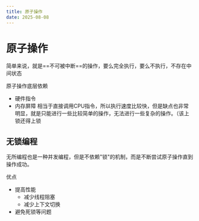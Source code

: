 ```yaml
---
title: 原子操作
date: 2025-08-08
---
```

# 原子操作

简单来说，就是==不可被中断==的操作，要么完全执行，要么不执行，不存在中间状态

原子操作底层依赖
- 硬件指令
- 内存屏障
相当于直接调用CPU指令，所以执行速度比较快，但是缺点也非常明显，就是只能进行一些比较简单的操作，无法进行一些复杂的操作。（该上锁还得上锁

## 无锁编程

无所编程也是一种并发编程，但是不依赖"锁"的机制，而是不断尝试原子操作直到操作成功。

优点
- 提高性能
	- 减少线程阻塞
	- 减少上下文切换
- 避免死锁等问题